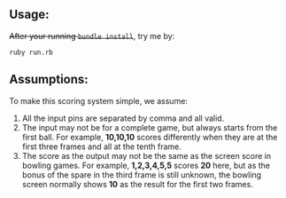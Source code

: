 ## Usage:
~~After your running ```bundle install```~~, try me by:

```
ruby run.rb
```

## Assumptions:
To make this scoring system simple, we assume:

1. All the input pins are separated by comma and all valid.
2. The input may not be for a complete game, but always starts from the first ball. For example, **10,10,10** scores differently when they are at the first three frames and all at the tenth frame.
3. The score as the output may not be the same as the screen score in bowling games. For example, **1,2,3,4,5,5** scores **20** here, but as the bonus of the spare in the third frame is still unknown, the bowling screen normally shows **10** as the result for the first two frames.   

